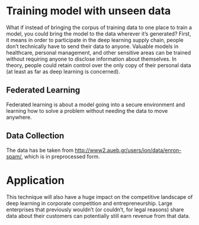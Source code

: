 # Training model with unseen data
What if instead of bringing the corpus of training data to one place to train a model, you 
could bring the model to the data wherever it’s generated?
First, it means in order to participate in the 
deep learning supply chain, people don’t technically have to send their data to anyone. 
Valuable models in healthcare, personal management, and other sensitive areas can be 
trained without requiring anyone to disclose information about themselves. In theory, 
people could retain control over the only copy of their personal data (at least as far as deep 
learning is concerned).
## Federated Learning
Federated learning is about a model going into a secure environment and learning how to 
solve a problem without needing the data to move anywhere.
## Data Collection
The data has be taken from http://www2.aueb.gr/users/ion/data/enron-spam/, which is in preprocessed form.
# Application
This technique will also have a huge impact on the competitive landscape of deep learning 
in corporate competition and entrepreneurship. Large enterprises that previously wouldn’t 
(or couldn’t, for legal reasons) share data about their customers can potentially still earn 
revenue from that data.
